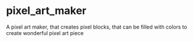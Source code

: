 # pixel_art_maker
A pixel art maker, that creates pixel blocks, that can be filled with colors to create wonderful pixel art piece
